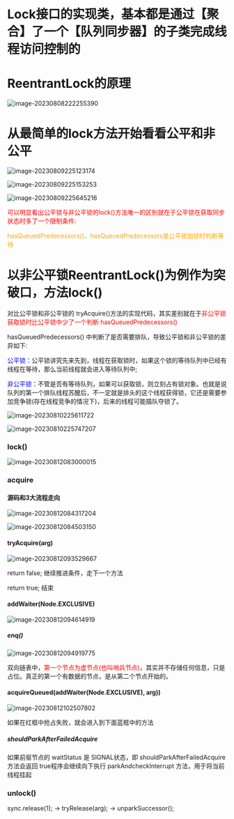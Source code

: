 # Lock接口的实现类，基本都是通过【聚合】了一个【队列同步器】的子类完成线程访问控制的



# ReentrantLock的原理

![image-20230808222255390](images/15.ReentrantLock的原理.png)



# 从最简单的lock方法开始看看公平和非公平

![image-20230809225123174](images/16.ReentrantLock.png)

![image-20230809225153253](images/17.公平锁和非公平锁.png)

![image-20230809225645216](images/18.公平锁和非公平锁区别.png)

<font color = 'red'>可以明显看出公平锁与非公平锁的lock()方法唯一的区别就在于公平锁在获取同步状态时多了一个限制条件:</font>

<font color = 'orange'>hasQueuedPredecessors()，hasQueuedPredecessors是公平锁加锁时判断等待</font>

# 以非公平锁ReentrantLock()为例作为突破口，方法lock()

对比公平锁和非公平锁的 tryAcquire()方法的实现代码，其实差别就在于<font color = 'red'>非公平锁获取锁时比公平锁中少了一个判断 hasQueuedPredecessors()</font>

hasQueuedPredecessors() 中判断了是否需要排队，导致公平锁和非公平锁的差异如下:

<font color = 'blue'>公平锁：</font>公平锁讲究先来先到，线程在获取锁时，如果这个锁的等待队列中已经有线程在等待，那么当前线程就会进入等待队列中;

<font color = 'blue'>非公平锁：</font>不管是否有等待队列，如果可以获取锁，则立刻占有锁对象。也就是说队列的第一个排队线程苏醒后，不一定就是排头的这个线程获得锁，它还是需要参加竞争锁(存在线程竞争的情况下)，后来的线程可能插队夺锁了。

![image-20230810225611722](images/19.非公平和公平锁.png)

![image-20230810225747207](images/20.acquire方法.png)

### lock()

![image-20230812083000015](images/21.lock方法解析.png)



### acquire

#### 源码和3大流程走向

![image-20230812084317204](images/22.acquire源码3大走向.png)

![image-20230812084503150](images/23.acquire源码3大走向.png)

#### tryAcquire(arg)

![image-20230812093529667](images/24.非公平锁.png)

return false; 继续推进条件，走下一个方法

return true; 结束

#### addWaiter(Node.EXCLUSIVE)

![image-20230812094614919](images/25.addWaiter.png)

##### enq()

![image-20230812094919775](images/26.enq.png)

双向链表中，<font color = 'red'>第一个节点为虚节点(也叫哨兵节点)</font>，其实并不存储任何信息，只是占位。真正的第一个有数据的节点，是从第二个节点开始的。

#### acquireQueued(addWaiter(Node.EXCLUSIVE), arg))

![image-20230812102507802](images/27.acquireQueued.png)

如果在红框中抢占失败，就会进入到下面蓝框中的方法

##### shouldParkAfterFailedAcquire

如果前驱节点的 waitStatus 是 SIGNAL状态，即 shouldParkAfterFailedAcquire 方法会返回 true程序会继续向下执行 parkAndchecklnterrupt 方法，用于将当前线程挂起

### unlock()

sync.release(1); -> tryRelease(arg); -> unparkSuccessor();




